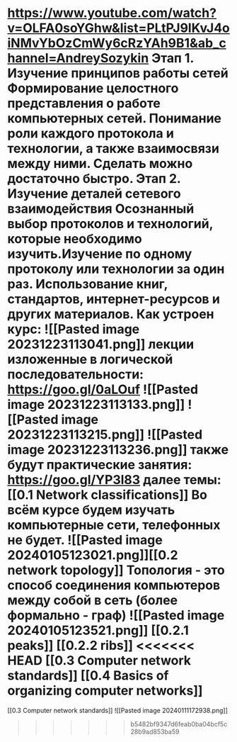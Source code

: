 https://www.youtube.com/watch?v=OLFA0soYGhw&list=PLtPJ9lKvJ4oiNMvYbOzCmWy6cRzYAh9B1&ab_channel=AndreySozykin
Этап 1. Изучение принципов работы сетей
Формирование целостного представления о работе компьютерных сетей. Понимание роли каждого протокола и технологии, а также взаимосвязи между ними. Сделать можно достаточно быстро.
Этап 2. Изучение деталей сетевого взаимодействия
Осознанный выбор протоколов и технологий, которые необходимо изучить.Изучение по одному протоколу или технологии за один раз. Использование книг, стандартов, интернет-ресурсов и других материалов. 
Как устроен курс:
![[Pasted image 20231223113041.png]]
лекции изложенные в логической последовательности: https://goo.gl/0aLOuf
![[Pasted image 20231223113133.png]]
![[Pasted image 20231223113215.png]]
![[Pasted image 20231223113236.png]]
также будут практические занятия: https://goo.gl/YP3l83
далее темы:
[[0.1 Network classifications]] 
Во всём курсе будем изучать компьютерные сети, телефонных не будет. 
![[Pasted image 20240105123021.png]][[0.2 network topology]]
Топология - это способ соединения компьютеров между собой в сеть
(более формально - граф)
![[Pasted image 20240105123521.png]]
[[0.2.1 peaks]]
[[0.2.2 ribs]] 
<<<<<<< HEAD
[[0.3 Computer network standards]]
[[0.4 Basics of organizing computer networks]]
=======
[[0.3 Computer network standards]] 
![[Pasted image 20240111172938.png]]
>>>>>>> b5482bf9347d6feab0ba04bcf5c28b9ad853ba59
